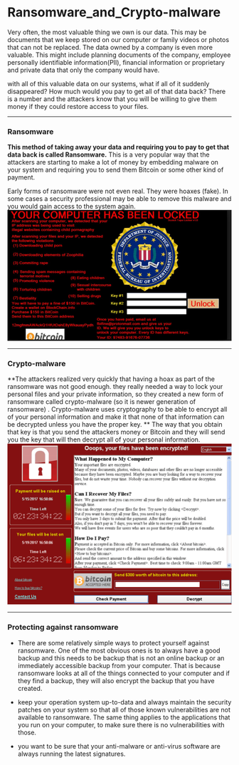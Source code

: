 # Ransomware_and_Crypto-malware

Very often, the most valuable thing we own is our data. This may be documents that we keep stored on our computer or family videos or photos that can not be replaced. The data owned by a company is even more valuable. This  might include planning documents of the company, employee personally identifiable information(PII), financial information or proprietary and private data that only the company would have. 

with all of  this valuable data on our systems, what if all of it suddenly disappeared? How much would you pay to get all of that data back? There is a number and the attackers know that you will be willing to give them money if they could restore access to your files.

---
### Ransomware 
**This method of taking away your data and requiring you to pay to get that data back is called Ransomware.** This is a very popular way that the attackers are starting to make a lot of money by embedding malware on your system and requiring you to send them Bitcoin or some other kind of payment. 

Early forms of ransomware were not even real. They were hoaxes (fake). In some cases a security professional may be able to remove this malware and you would gain access to the system again.
![fake-ransomware](../images/ransomware.png)

---
### Crypto-malware 
**The attackers realized very quickly that having a hoax as part of the ransomware was not good enough. they really needed a way to lock your personal files and your private information, so they created a new form of ransomware called crypto-malware (so it is newer generation of ransomware) . Crypto-malware uses cryptography to be able to encrypt all of your personal information and make it that none of that information can be decrypted unless you have the proper key. ** The way that you obtain that key is that you send the attackers money or Bitcoin and they will send you the key that will then decrypt all of your personal information.
![crypto-malware](../images/crypto-malware.png)

---
### Protecting against ransomware
- There are some relatively simple ways to protect yourself against ransomware. One of the most obvious ones is to always have a good backup and this needs to be backup that is not an online backup or an immediately accessible backup from your computer. That is because ransomware looks at all of the things connected to your computer and if they find a backup, they will also encrypt the backup that you have created. 

- keep your operation system up-to-data and always maintain the security patches on your system so that all of those known vulnerabilities are not available to ransomware. The same thing applies to the applications that you run on your computer, to make sure there is no vulnerabilities with those.
- you want to be sure that your anti-malware or anti-virus software are always running the latest signatures. 

